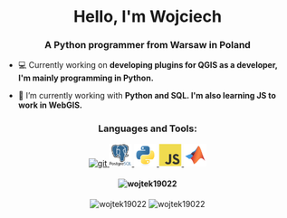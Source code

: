 <h1 align="center">Hello, I'm Wojciech</h1>
<h3 align="center">A Python programmer from Warsaw in Poland</h3>

- 💻 Currently working on **developing plugins for QGIS as a developer, I'm mainly programming in Python.**

- 📩 I’m currently working with **Python and SQL. I'm also learning JS to work in WebGIS.**


<h3 align="center">Languages and Tools:</h3>
<p align="center"> <a href="https://git-scm.com/" target="_blank" rel="noreferrer"> <img src="https://www.vectorlogo.zone/logos/git-scm/git-scm-icon.svg" alt="git" width="40" height="40"/> </a> <a href="https://www.postgresql.org" target="_blank" rel="noreferrer"> <img src="https://raw.githubusercontent.com/devicons/devicon/master/icons/postgresql/postgresql-original-wordmark.svg" alt="postgresql" width="40" height="40"/> </a> <a href="https://www.python.org" target="_blank" rel="noreferrer"> <img src="https://raw.githubusercontent.com/devicons/devicon/master/icons/python/python-original.svg" alt="python" width="40" height="40"/> </a> </a> <a href="https://www.python.org" target="_blank" rel="noreferrer"> <img src="https://raw.githubusercontent.com/devicons/devicon/master/icons/javascript/javascript-original.svg" alt="JS" width="40" height="40"/> </a> </a> <a href="https://www.python.org" target="_blank" rel="noreferrer"> <img src="https://raw.githubusercontent.com/devicons/devicon/master/icons/matlab/matlab-original.svg" alt="JS" width="40" height="40"/> </a></p>

<h4 align="center"><p><img src="https://github-readme-stats.vercel.app/api/top-langs?username=wojtek19022&show_icons=true&locale=en&layout=compact&theme=transparent" alt="wojtek19022" width="700" height="80" /></p></h4>

<p align="center"><img src="https://github-readme-streak-stats.herokuapp.com/?user=wojtek19022&theme=transparent" alt="wojtek19022" width="800" height="110"/> <img src="https://github-readme-stats.vercel.app/api?username=wojtek19022&show_icons=true&locale=en&theme=transparent" alt="wojtek19022" width="800" height="110"/></p>
